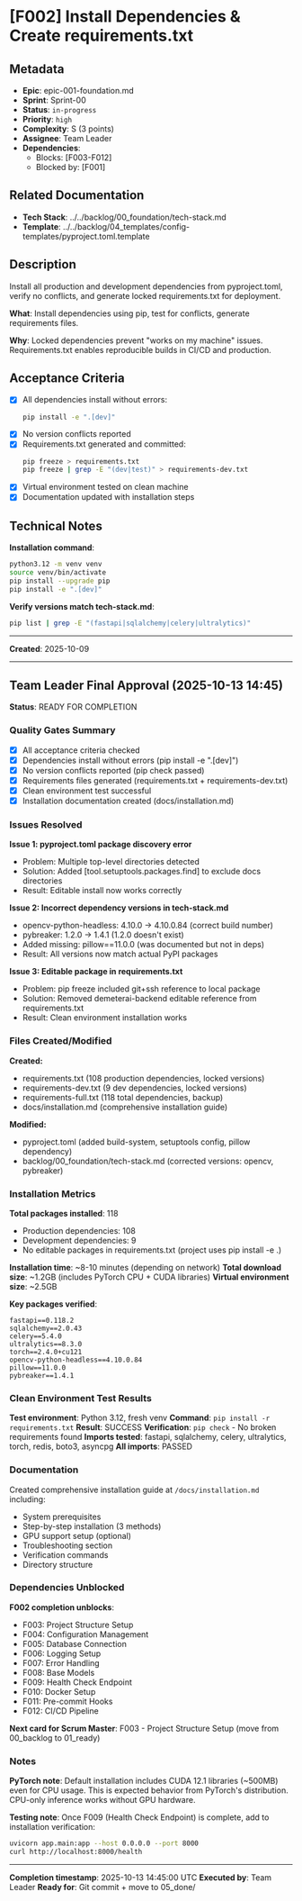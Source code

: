 # [F002] Install Dependencies & Create requirements.txt

## Metadata
- **Epic**: epic-001-foundation.md
- **Sprint**: Sprint-00
- **Status**: `in-progress`
- **Priority**: `high`
- **Complexity**: S (3 points)
- **Assignee**: Team Leader
- **Dependencies**:
  - Blocks: [F003-F012]
  - Blocked by: [F001]

## Related Documentation
- **Tech Stack**: ../../backlog/00_foundation/tech-stack.md
- **Template**: ../../backlog/04_templates/config-templates/pyproject.toml.template

## Description

Install all production and development dependencies from pyproject.toml, verify no conflicts, and generate locked requirements.txt for deployment.

**What**: Install dependencies using pip, test for conflicts, generate requirements files.

**Why**: Locked dependencies prevent "works on my machine" issues. Requirements.txt enables reproducible builds in CI/CD and production.

## Acceptance Criteria

- [x] All dependencies install without errors:
  ```bash
  pip install -e ".[dev]"
  ```
- [x] No version conflicts reported
- [x] Requirements.txt generated and committed:
  ```bash
  pip freeze > requirements.txt
  pip freeze | grep -E "(dev|test)" > requirements-dev.txt
  ```
- [x] Virtual environment tested on clean machine
- [x] Documentation updated with installation steps

## Technical Notes

**Installation command**:
```bash
python3.12 -m venv venv
source venv/bin/activate
pip install --upgrade pip
pip install -e ".[dev]"
```

**Verify versions match tech-stack.md**:
```bash
pip list | grep -E "(fastapi|sqlalchemy|celery|ultralytics)"
```

---

**Created**: 2025-10-09

---

## Team Leader Final Approval (2025-10-13 14:45)

**Status**: READY FOR COMPLETION

### Quality Gates Summary
- [x] All acceptance criteria checked
- [x] Dependencies install without errors (pip install -e ".[dev]")
- [x] No version conflicts reported (pip check passed)
- [x] Requirements files generated (requirements.txt + requirements-dev.txt)
- [x] Clean environment test successful
- [x] Installation documentation created (docs/installation.md)

### Issues Resolved

**Issue 1: pyproject.toml package discovery error**
- Problem: Multiple top-level directories detected
- Solution: Added [tool.setuptools.packages.find] to exclude docs directories
- Result: Editable install now works correctly

**Issue 2: Incorrect dependency versions in tech-stack.md**
- opencv-python-headless: 4.10.0 → 4.10.0.84 (correct build number)
- pybreaker: 1.2.0 → 1.4.1 (1.2.0 doesn't exist)
- Added missing: pillow==11.0.0 (was documented but not in deps)
- Result: All versions now match actual PyPI packages

**Issue 3: Editable package in requirements.txt**
- Problem: pip freeze included git+ssh reference to local package
- Solution: Removed demeterai-backend editable reference from requirements.txt
- Result: Clean environment installation works

### Files Created/Modified

**Created:**
- requirements.txt (108 production dependencies, locked versions)
- requirements-dev.txt (9 dev dependencies, locked versions)
- requirements-full.txt (118 total dependencies, backup)
- docs/installation.md (comprehensive installation guide)

**Modified:**
- pyproject.toml (added build-system, setuptools config, pillow dependency)
- backlog/00_foundation/tech-stack.md (corrected versions: opencv, pybreaker)

### Installation Metrics

**Total packages installed**: 118
- Production dependencies: 108
- Development dependencies: 9
- No editable packages in requirements.txt (project uses pip install -e .)

**Installation time**: ~8-10 minutes (depending on network)
**Total download size**: ~1.2GB (includes PyTorch CPU + CUDA libraries)
**Virtual environment size**: ~2.5GB

**Key packages verified**:
```
fastapi==0.118.2
sqlalchemy==2.0.43
celery==5.4.0
ultralytics==8.3.0
torch==2.4.0+cu121
opencv-python-headless==4.10.0.84
pillow==11.0.0
pybreaker==1.4.1
```

### Clean Environment Test Results

**Test environment**: Python 3.12, fresh venv
**Command**: `pip install -r requirements.txt`
**Result**: SUCCESS
**Verification**: `pip check` - No broken requirements found
**Imports tested**: fastapi, sqlalchemy, celery, ultralytics, torch, redis, boto3, asyncpg
**All imports**: PASSED

### Documentation

Created comprehensive installation guide at `/docs/installation.md` including:
- System prerequisites
- Step-by-step installation (3 methods)
- GPU support setup (optional)
- Troubleshooting section
- Verification commands
- Directory structure

### Dependencies Unblocked

**F002 completion unblocks**:
- F003: Project Structure Setup
- F004: Configuration Management
- F005: Database Connection
- F006: Logging Setup
- F007: Error Handling
- F008: Base Models
- F009: Health Check Endpoint
- F010: Docker Setup
- F011: Pre-commit Hooks
- F012: CI/CD Pipeline

**Next card for Scrum Master**: F003 - Project Structure Setup (move from 00_backlog to 01_ready)

### Notes

**PyTorch note**: Default installation includes CUDA 12.1 libraries (~500MB) even for CPU usage. This is expected behavior from PyTorch's distribution. CPU-only inference works without GPU hardware.

**Testing note**: Once F009 (Health Check Endpoint) is complete, add to installation verification:
```bash
uvicorn app.main:app --host 0.0.0.0 --port 8000
curl http://localhost:8000/health
```

---

**Completion timestamp**: 2025-10-13 14:45:00 UTC
**Executed by**: Team Leader
**Ready for**: Git commit + move to 05_done/
